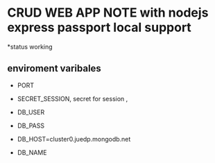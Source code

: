 # CRUD WEB APP NOTE with nodejs express passport local support
*status working

##  enviroment varibales
* PORT
* SECRET_SESSION, secret for session ,

* DB_USER
* DB_PASS
* DB_HOST=cluster0.juedp.mongodb.net
* DB_NAME
